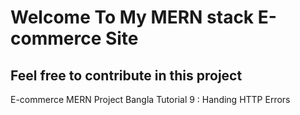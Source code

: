 # Welcome To My MERN stack E-commerce Site

## Feel free to contribute in this project

E-commerce MERN Project Bangla Tutorial 9 : Handing HTTP Errors
